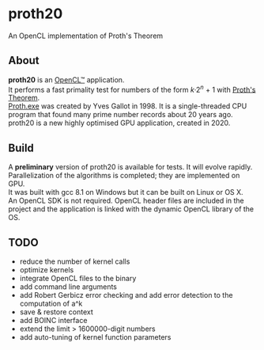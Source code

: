 # proth20
An OpenCL implementation of Proth's Theorem

## About

**proth20** is an [OpenCL™](https://www.khronos.org/opencl/) application.  
It performs a fast primality test for numbers of the form *k*·2<sup>*n*</sup> + 1 with [Proth's Theorem](https://en.wikipedia.org/wiki/Proth%27s_theorem).  
[Proth.exe](https://primes.utm.edu/programs/gallot/) was created by Yves Gallot in 1998. It is a single-threaded CPU program that found many prime number records about 20 years ago.  
proth20 is a new highly optimised GPU application, created in 2020.

## Build

A **preliminary** version of proth20 is available for tests. It will evolve rapidly. Parallelization of the algorithms is completed; they are implemented on GPU.  
It was built with gcc 8.1 on Windows but it can be built on Linux or OS X.  
An OpenCL SDK is not required. OpenCL header files are included in the project and the application is linked with the dynamic OpenCL library of the OS.

## TODO

- reduce the number of kernel calls
- optimize kernels
- integrate OpenCL files to the binary
- add command line arguments
- add Robert Gerbicz error checking and add error detection to the computation of a^k
- save & restore context
- add BOINC interface
- extend the limit > 1600000-digit numbers
- add auto-tuning of kernel function parameters
